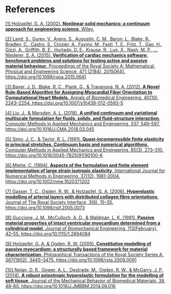 # References #

<a id="ref-1"> <a href="https://www.wiley.com/en-us/Nonlinear+Solid+Mechanics%3A+A+Continuum+Approach+for+Engineering-p-9780471823193">
[1] Holzapfel, G. A. (2002). **Nonlinear solid mechanics: a continuum approach for engineering science**. Wiley. </a></a>

<a id="ref-2"> <a href="https://doi.org/10.1098/rspa.2015.0641">
[2] Land, S., Gurev, V., Arens, S., Augustin, C. M., Baron, L., Blake, R., Bradley, C., Castro, S., Crozier, A., Favino, M., Fastl, T. E., Fritz, T., Gao, H., Gizzi, A., Griffith, B. E., Hurtado, D. E., Krause, R., Luo, X., Nash, M. P., … Niederer, S. A. (2015). **Verification of cardiac mechanics software: benchmark problems and solutions for testing active and passive material behaviour**. Proceedings of the Royal Society A: Mathematical, Physical and Engineering Science, 471 (2184), 20150641. https://doi.org/10.1098/rspa.2015.0641 </a></a>

<a id="ref-3"> <a href="https://doi.org/10.1007/s10439-012-0593-5">
[3] Bayer, J. D., Blake, R. C., Plank, G., & Trayanova, N. A. (2012). **A Novel Rule-Based Algorithm for Assigning Myocardial Fiber Orientation to Computational Heart Models**. Annals of Biomedical Engineering, 40(10), 2243–2254. https://doi.org/10.1007/s10439-012-0593-5 </a></a>

<a id="ref-4"> <a href="https://doi.org/10.1016/J.CMA.2018.03.045">
[4] Liu, J., & Marsden, A. L. (2018). **A unified continuum and variational multiscale formulation for fluids, solids, and fluid–structure interaction**. Computer Methods in Applied Mechanics and Engineering, 337, 549–597. https://doi.org/10.1016/J.CMA.2018.03.045 </a></a>

<a id="ref-5"> <a href="https://doi.org/10.1016/0045-7825(91)90100-K">
[5] Simo, J. C., & Taylor, R. L. (1991). **Quasi-incompressible finite elasticity in principal stretches. Continuum basis and numerical algorithms**. Computer Methods in Applied Mechanics and Engineering, 85(3), 273–310. https://doi.org/10.1016/0045-7825(91)90100-K</a></a>

<a id="ref-6"> <a href="https://doi.org/10.1002/nme.1620371202">
[6] Miehe, C. (1994). **Aspects of the formulation and finite element implementation of large strain isotropic elasticity**. International Journal for Numerical Methods in Engineering, 37(12), 1981–2004. https://doi.org/10.1002/nme.1620371202 </a></a>

<a id="ref-7"> <a href="https://doi.org/10.1098/rsif.2005.0073">
[7] Gasser, T. C., Ogden, R. W., & Holzapfel, G. A. (2006). **Hyperelastic modelling of arterial layers with distributed collagen fibre orientations**. Journal of The Royal Society Interface, 3(6), 15–35. https://doi.org/10.1098/rsif.2005.0073 </a></a>

<a id="ref-8"> <a href="https://doi.org/10.1115/1.2894084">
[8] Guccione, J. M., McCulloch, A. D., & Waldman, L. K. (1991). **Passive material properties of intact ventricular myocardium determined from a cylindrical model**. Journal of Biomechanical Engineering, 113(February), 42–55. https://doi.org/10.1115/1.2894084 </a></a>

<a id="ref-9"> <a href="https://doi.org/10.1098/rsta.2009.0091">
[9] Holzapfel, G. A, & Ogden, R. W. (2009). **Constitutive modelling of passive myocardium: a structurally based framework for material characterization**. Philosophical Transactions of the Royal Society Series A, 367(1902), 3445–3475. https://doi.org/10.1098/rsta.2009.0091 </a></a>

<a id="ref-10"> <a href="https://doi.org/10.1016/J.JMBBM.2014.06.016">
[10] Nolan, D. R., Gower, A. L., Destrade, M., Ogden, R. W., & McGarry, J. P. (2014). **A robust anisotropic hyperelastic formulation for the modelling of soft tissue**. Journal of the Mechanical Behavior of Biomedical Materials, 39, 48–60. https://doi.org/10.1016/J.JMBBM.2014.06.016 </a></a>


<p><br><br><br><br><br></p>
